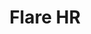 ---
blog: https://flarehr.com/blog
facebook: https://business.facebook.com/FlareHR
instagram: https://instagram.com/flarehr
logohandle: flarehr
sort: flarehr
title: Flare HR
twitter: https://x.com/Flare_HR
website: https://www.flarehr.com/
---
